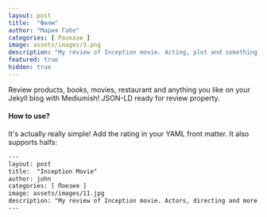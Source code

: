 ```yaml
---
layout: post
title:  "Филм"
author: "Мария Габе"
categories: [ Pазкази ]
image: assets/images/3.png
description: "My review of Inception movie. Acting, plot and something else in this short description."
featured: true
hidden: true
---
```


Review products, books, movies, restaurant and anything you like on your Jekyll blog with Mediumish! JSON-LD ready for review property.

#### How to use?

It's actually really simple! Add the rating in your YAML front matter. It also supports halfs:

```html
---
layout: post
title:  "Inception Movie"
author: john
categories: [ Поезия ]
image: assets/images/11.jpg
description: "My review of Inception movie. Actors, directing and more."
---
```
